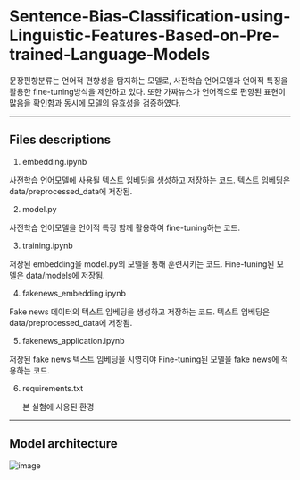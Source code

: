 # Sentence-Bias-Classification-using-Linguistic-Features-Based-on-Pre-trained-Language-Models
문장편향분류는 언어적 편향성을 탐지하는 모델로, 사전학습 언어모델과 언어적 특징을 활용한 fine-tuning방식을 제안하고 있다. 
또한 가짜뉴스가 언어적으로 편향된 표현이 많음을 확인함과 동시에 모델의 유효성을 검증하였다.

-------------

## Files descriptions

1. embedding.ipynb

   
  사전학습 언어모델에 사용될 텍스트 임베딩을 생성하고 저장하는 코드.
  텍스트 임베딩은 data/preprocessed_data에 저장됨.

2. model.py

   
  사전학습 언어모델을 언어적 특징 함께 활용하여 fine-tuning하는 코드.

3. training.ipynb

   
  저장된 embedding을 model.py의 모델을 통해 훈련시키는 코드.
  Fine-tuning된 모델은 data/models에 저장됨.

4. fakenews_embedding.ipynb

   
  Fake news 데이터의 텍스트 임베딩을 생성하고 저장하는 코드.
  텍스트 임베딩은 data/preprocessed_data에 저장됨.

5. fakenews_application.ipynb


  저장된 fake news 텍스트 임베딩을 시영히야 Fine-tuning된 모델을 fake news에 적용하는 코드.


6. requirements.txt


   본 실험에 사용된 환경

----------

## Model architecture


![image](https://github.com/J-HRhee/Sentence-Bias-Classification-using-Linguistic-Features-Based-on-Pre-trained-Language-Models/assets/48899068/4e1a167a-40de-47b9-8744-f4820f581c7f)


